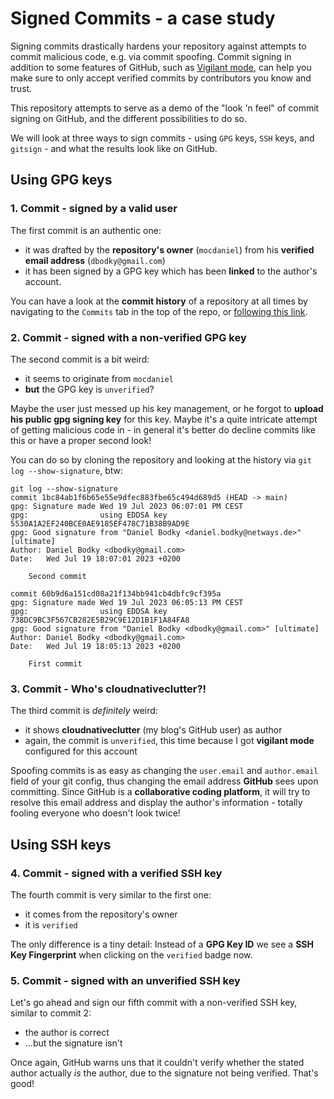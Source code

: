 # Signed Commits - a case study

Signing commits drastically hardens your repository against attempts to commit malicious code, e.g. via commit spoofing. Commit signing in addition to some features of GitHub, such as [Vigilant mode](https://docs.github.com/en/authentication/managing-commit-signature-verification/displaying-verification-statuses-for-all-of-your-commits), can help you make sure to only accept verified commits by contributors you know and trust. 

This repository attempts to serve as a demo of the "look 'n feel" of commit signing on GitHub, and the different possibilities to do so.

We will look at three ways to sign commits - using `GPG` keys, `SSH` keys, and `gitsign` - and what the results look like on GitHub.

## Using GPG keys

### 1. Commit - signed by a valid user

The first commit is an authentic one:

- it was drafted by the **repository's owner** (`mocdaniel`) from his **verified email address** (`dbodky@gmail.com`)
- it has been signed by a GPG key which has been **linked** to the author's account.

You can have a look at the **commit history** of a repository at all times by navigating to the `Commits` tab in the top of the repo, or [following this link](https://github.com/mocdaniel/signed-commits-case-study/commits/main).

### 2. Commit - signed with a non-verified GPG key

The second commit is a bit weird:

- it seems to originate from `mocdaniel`
- **but** the GPG key is `unverified`?

Maybe the user just messed up his key management, or he forgot to **upload his public gpg signing key** for this key. Maybe it's a quite intricate attempt of getting malicious code in - in general it's better do decline commits like this or have a proper second look!

You can do so by cloning the repository and looking at the history via `git log --show-signature`, btw:

```console
git log --show-signature
commit 1bc84ab1f6b65e55e9dfec883fbe65c494d689d5 (HEAD -> main)
gpg: Signature made Wed 19 Jul 2023 06:07:01 PM CEST
gpg:                using EDDSA key 5530A1A2EF240BCE0AE9185EF478C71B38B9AD9E
gpg: Good signature from "Daniel Bodky <daniel.bodky@netways.de>" [ultimate]
Author: Daniel Bodky <dbodky@gmail.com>
Date:   Wed Jul 19 18:07:01 2023 +0200

    Second commit

commit 60b9d6a151cd08a21f134bb941cb4dbfc9cf395a
gpg: Signature made Wed 19 Jul 2023 06:05:13 PM CEST
gpg:                using EDDSA key 738DC9BC3F567CB282E5B29C9E12D1B1F1A84FA8
gpg: Good signature from "Daniel Bodky <dbodky@gmail.com>" [ultimate]
Author: Daniel Bodky <dbodky@gmail.com>
Date:   Wed Jul 19 18:05:13 2023 +0200

    First commit
```
### 3. Commit - Who's cloudnativeclutter?!

The third commit is *definitely* weird:

- it shows **cloudnativeclutter** (my blog's GitHub user) as author
- again, the commit is `unverified`, this time because I got **vigilant mode** configured for this account

Spoofing commits is as easy as changing the `user.email` and `author.email` field of your git config, thus changing the email address **GitHub** sees upon committing. Since GitHub is a **collaborative coding platform**, it will try to resolve this email address and display the author's information - totally fooling everyone who doesn't look twice!


## Using SSH keys

### 4. Commit - signed with a verified SSH key

The fourth commit is very similar to the first one:

- it comes from the repository's owner
- it is `verified`

The only difference is a tiny detail: Instead of a **GPG Key ID** we see a **SSH Key Fingerprint** when clicking on the `verified` badge now.

### 5. Commit - signed with an unverified SSH key

Let's go ahead and sign our fifth commit with a non-verified SSH key, similar to commit 2:

- the author is correct
- ...but the signature isn't

Once again, GitHub warns uns that it couldn't verify whether the stated author actually *is* the author, due to the signature not being verified. That's good!
